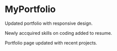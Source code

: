 # MyPortfolio

Updated portfolio with responsive design.

Newly accquired skills on coding added to resume.

Portfolio page updated with recent projects.
